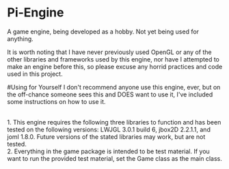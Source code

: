 # Pi-Engine
A game engine, being developed as a hobby. Not yet being used for anything.

It is worth noting that I have never previously used OpenGL or any of the other libraries and frameworks used by this engine, nor have I attempted to make an engine before this, so please excuse any horrid practices and code used in this project. 

#Using for Yourself
I don't recommend anyone use this engine, ever, but on the off-chance someone sees this and DOES want to use it,  I've included some instructions on how to use it.

<br> 1. This engine requires the following three libraries to function and has been tested on the following versions: LWJGL 3.0.1 build 6, jbox2D 2.2.1.1, and joml 1.8.0. Future versions of the stated libraries may work, but are not tested.
<br> 2. Everything in the game package is intended to be test material. If you want to run the provided test material, set the Game class as the main class.
